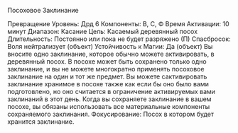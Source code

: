 
Посоховое Заклинание

Превращение
Уровень: Дрд 6
Компоненты: В, С, Ф
Время Активации: 10 минут
Диапазон: Касание
Цель: Касаемый деревянный посох
Длительность: Постоянно или пока не
будет разряжено (П)
Спасбросок: Воля нейтрализует (объект)
Устойчивость к Магии: Да (объект)
Вы вносите одно заклинание, которое
обычно можете активировать, в деревянный посох. В посохе может быть сохранено только одно заклинание, и вы не можете многократно применять посоховое
заклинание на один и тот же предмет. Вы
можете сактивировать заклинание хранимое в посохе также как если бы оно было
вами подготовлено, но оно считается в
ограничение активируемых вами заклинаний в этот день. Когда вы сохраняете
заклинание в вашем посохе, вы обязаны
использовать все материальные компоненты сохраняемого заклинания.
Фокусирование: Посох в котором будет хранится заклинание.